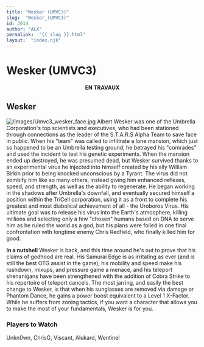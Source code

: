 ```yaml
---
title: "Wesker (UMVC3)"
slug:  "Wesker_(UMVC3)"
id: 3014
author: "ALX"
permalink:  "{{ slug }}.html"
layout:  "index.njk"
---
```


# Wesker (UMVC3)

<center>

**EN TRAVAUX**

</center>

## Wesker

![](/images/Umvc3_wesker_face.jpg‎ "/images/Umvc3_wesker_face.jpg‎")
Albert Wesker was one of the Umbrella Corporation's top scientists and
executives, who had been stationed through connections as the leader of
the S.T.A.R.S Alpha Team to save face in public. When his "team" was
called to infiltrate a lone mansion, which just so happened to be an
Umbrella testing ground, he betrayed his "comrades" and used the
incident to test his genetic experiments. When the mansion ended up
destroyed, he was presumed dead, but Wesker survived thanks to an
experimental virus he injected into himself created by his ally William
Birkin prior to being knocked unconscious by a Tyrant. The virus did not
zombify him like so many others, instead giving him enhanced reflexes,
speed, and strength, as well as the ability to regenerate. He began
working in the shadows after Umbrella's downfall, and eventually secured
himself a position within the TriCell corporation, using it as a front
to complete his greatest and most diabolical achievement of all - the
Uroboros Virus. His ultimate goal was to release his virus into the
Earth's atmosphere, killing millions and selecting only a few "chosen"
humans based on DNA to serve him as he ruled the world as a god, but his
plans were foiled in one final confrontation with longtime enemy Chris
Redfield, who finally killed him for good.

**In a nutshell** Wesker is back, and this time around he's out to prove
that his claims of godhood are real. His Samurai Edge is as irritating
as ever (and is still the best OTG assist in the game), his mobility and
speed make his rushdown, mixups, and pressure game a menace, and his
teleport shenanigans have been strengthened with the addition of Cobra
Strike to his repertoire of teleport cancels. The most jarring, and
easily the best change to Wesker, is that when his sunglasses are
removed via damage or Phantom Dance, he gains a power boost equivalent
to a Level 1 X-Factor. While he suffers from zoning tactics, if you want
a character that allows you to make the most of your fundamentals,
Wesker is for you.

### Players to Watch

Unkn0wn, ChrisG, Viscant, Alukard, Wentinel
